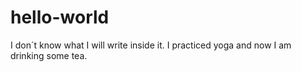 # hello-world
I don´t know what I will write inside it.
I practiced yoga and now I am drinking some tea.
